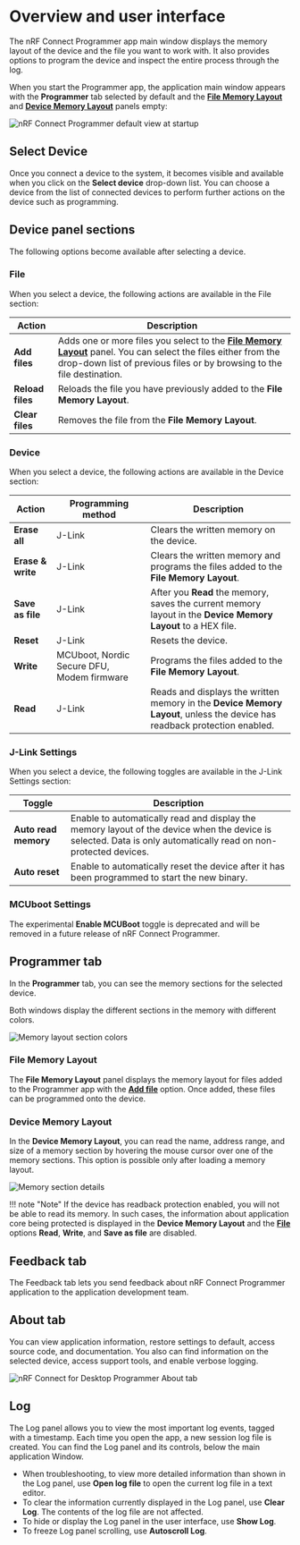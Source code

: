 # Overview and user interface

The nRF Connect Programmer app main window displays the memory layout of the device and the file you want to work with. It also provides options to program the device and inspect the entire process through the log.

When you start the Programmer app, the application main window appears with the **Programmer** tab selected by default and the [**File Memory Layout**](#file-memory-layout) and [**Device Memory Layout**](#device-memory-layout) panels empty:

![nRF Connect Programmer default view at startup](./screenshots/programmer_overview.png "nRF Connect Programmer main window")

## Select Device

Once you connect a device to the system, it becomes visible and available when you click on the **Select device** drop-down list. You can choose a device from the list of connected devices to perform further actions on the device such as programming.

## Device panel sections

The following options become available after selecting a device.

### File

When you select a device, the following actions are available in the File section:

| Action              | Description                                                                                        |
|---------------------|----------------------------------------------------------------------------------------------------|
| **Add files**       | Adds one or more files you select to the [**File Memory Layout**](#file-memory-layout) panel. You can select the files either from the drop-down list of previous files or by browsing to the file destination.              |
| **Reload files**    | Reloads the file you have previously added to the **File Memory Layout**.                          |
| **Clear files**     | Removes the file from the **File Memory Layout**.                                                  |

### Device

When you select a device, the following actions are available in the Device section:

| Action              | Programming method       | Description                                                                                        |
|---------------------|--------------------------|----------------------------------------------------------------------------------------------------|
| **Erase all**       | J-Link                   | Clears the written memory on the device.                                                           |
| **Erase & write**   | J-Link                   | Clears the written memory and programs the files added to the **File Memory Layout**.              |
| **Save as file**    | J-Link                   | After you **Read** the memory, saves the current memory layout in the **Device Memory Layout** to a HEX file.                     |
| **Reset**           | J-Link                   | Resets the device.                                                                                 |
| **Write**           | MCUboot, Nordic Secure DFU, Modem firmware | Programs the files added to the **File Memory Layout**.                                 |
| **Read**            | J-Link                   | Reads and displays the written memory in the **Device Memory Layout**, unless the device has readback protection enabled.  |

### J-Link Settings

When you select a device, the following toggles are available in the J-Link Settings section:

| Toggle                            | Description                                                                                          |
|-----------------------------------|------------------------------------------------------------------------------------------------------|
| **Auto read memory**              | Enable to automatically read and display the memory layout of the device when the device is selected. Data is only automatically read on non-protected devices. |
| **Auto reset**                    | Enable to automatically reset the device after it has been programmed to start the new binary.       |

### MCUboot Settings

The experimental **Enable MCUBoot** toggle is deprecated and will be removed in a future release of nRF Connect Programmer.

## Programmer tab

In the **Programmer** tab, you can see the memory sections for the selected device.

Both windows display the different sections in the memory with different colors.

![Memory layout section colors](./screenshots/programmer_app_memory_layout_colours.svg "Breakdown of colors of memory sections")

### File Memory Layout

The **File Memory Layout** panel displays the memory layout for files added to the Programmer app with the [**Add file**](#file-section) option. Once added, these files can be programmed onto the device.

### Device Memory Layout

In the **Device Memory Layout**, you can read the name, address range, and size of a memory section by hovering the mouse cursor over one of the memory sections. This option is possible only after loading a memory layout.

![Memory section details](./screenshots/programmer_with_device.png "Memory section after selecting a device")

!!! note "Note"
      If the device has readback protection enabled, you will not be able to read its memory.
      In such cases, the information about application core being protected is displayed in the **Device Memory Layout** and the [**File**](#file) options **Read**, **Write**, and **Save as file** are disabled.

## Feedback tab

The Feedback tab lets you send feedback about nRF Connect Programmer application to the application development team.

## About tab

You can view application information, restore settings to default, access source code, and documentation. You also can find information on the selected device, access support tools, and enable verbose logging.

![nRF Connect for Desktop Programmer About tab](./screenshots/nRF_Connect_for_Desktop_Prog_about.png "nRF Connect for Desktop Programmer About tab")

## Log

The Log panel allows you to view the most important log events, tagged with a timestamp. Each time you open the app, a new session log file is created. You can find the Log panel and its controls, below the main application Window.

- When troubleshooting, to view more detailed information than shown in the Log panel, use **Open log file** to open the current log file in a text editor.
- To clear the information currently displayed in the Log panel, use **Clear Log**. The contents of the log file are not affected.
- To hide or display the Log panel in the user interface, use **Show Log**.
- To freeze Log panel scrolling, use **Autoscroll Log**.